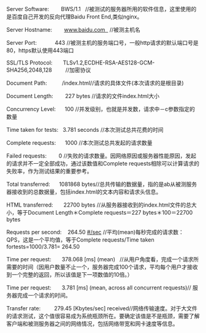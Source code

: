 Server Software:        BWS/1.1   //被测试的服务器所用的软件信息，这里使用的是百度自己开发的反向代理Baidu Front End,类似nginx。

Server Hostname:        www.baidu.com   //被测主机名

Server Port:            443 //被测主机的服务端口号，一般http请求的默认端口号是80，https默认使用443端口

SSL/TLS Protocol:       TLSv1.2,ECDHE-RSA-AES128-GCM-SHA256,2048,128         //加密协议

Document Path:          /index.html//请求的具体文件(本次请求的是根目录)

Document Length:        227 bytes //请求的文件index.html大小

Concurrency Level:      100 //并发级别，也就是并发数，请求中－c参数指定的数量

Time taken for tests:   3.781 seconds //本次测试总共花费的时间

Complete requests:      1000 //本次测试总共发起的请求数量

Failed requests:        0 //失败的请求数量。因网络原因或服务器性能原因，发起的请求并不一定全部成功，通过该数值和Complete requests相除可以计算请求的失败率，作为测试结果的重要参考。

Total transferred:      1081868 bytes//总共传输的数据量，指的是ab从被测服务器接收到的总数据量，包括index.html的文本内容和请求头信息。

HTML transferred:       22700 bytes //从服务器接收到的index.html文件的总大小，等于Document Length＊Complete requests＝227 bytes＊100＝22700 bytes

Requests per second:    264.50 [#/sec](mean) //平均(mean)每秒完成的请求数：QPS，这是一个平均值，等于Complete requests/Time taken fortests=1000/3.781= 264.50

Time per request:       378.068 [ms] (mean)   //从用户角度看，完成一个请求所需要的时间（因用户数量不止一个，服务器完成100个请求，平均每个用户才接收到一个完整的返回，所以该值是下一项数值的10倍。）

Time per request:       3.781 [ms] (mean, across all concurrent requests)// 服务器完成一个请求的时间。

Transfer rate:         279.45 [Kbytes/sec] received//网络传输速度。对于大文件的请求测试，这个值很容易成为系统瓶颈所在。要确定该值是不是瓶颈，需要了解客户端和被测服务器之间的网络情况，包括网络带宽和网卡速度等信息。
